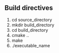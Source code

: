## Build directives

1. cd source_directory
2. mkdir build_directory
3. cd build_directory
4. cmake ..
5. make
6. ./executable_name
